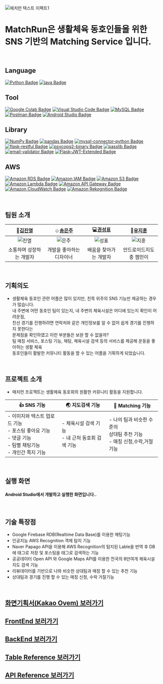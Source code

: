 ![매치런 텍스트 이펙트1](https://user-images.githubusercontent.com/105832364/187356565-d94fdf44-5388-46dd-a397-53a0a25c08b4.png)
<br/>
# MatchRun은 생활체육 동호인들을 위한<br/> SNS 기반의 Matching Service 입니다.
<br/>

## Language <br/>
[![Python Badge](https://img.shields.io/badge/Python-3776AB?style=flat&logo=Python&logoColor=white)](https://www.python.org/downloads/)
[![java Badge](https://img.shields.io/badge/-java-orange?style=flat)](https://www.oracle.com/java/technologies/downloads/)
<br/>

## Tool<br/>
[![Google Colab Badge](https://img.shields.io/badge/Google%20Colab-F9AB00?style=flat&logo=Google%20Colab&logoColor=white)](https://colab.research.google.com/?hl=ko)
[![Visual Studio Code Badge](https://img.shields.io/badge/Visual%20Studio%20Code-007ACC?style=flat&logo=Visual%20Studio%20Code&logoColor=white)](https://code.visualstudio.com/download)
[![MySQL Badge](https://img.shields.io/badge/MySQL-4479A1?style=flat&logo=MySQL&logoColor=white)](https://www.mysql.com/downloads/)
[![Postman Badge](https://img.shields.io/badge/Postman-FF6C37?style=flat&logo=Postman&logoColor=white)](https://www.postman.com/downloads/)
[![Android Studio Badge](https://img.shields.io/badge/Android%20Studio-3DDC84?style=flat&logo=Android%20Studio&logoColor=white)](https://developer.android.com/studio)
<br/>

## Library<br/>
[![NumPy Badge](https://img.shields.io/badge/NumPy-013243?style=flat&logo=NumPy&logoColor=white)](https://numpy.org/install/)
[![pandas Badge](https://img.shields.io/badge/pandas-150458?style=flat&logo=pandas&logoColor=white)](https://pandas.pydata.org/)
[![mysql-connector-python Badge](https://img.shields.io/badge/mysql%20connector-python-3776AB?style=flat&logo=mysql%20connector-python&logoColor=white)](https://pypi.org/project/mysql-connector-python/)
[![flask-restful Badge](https://img.shields.io/badge/flask-restful-000000?style=flat&logo=flask-restful&logoColor=white)](https://flask-restful.readthedocs.io/en/latest/installation.html)
[![psycopg2-binary Badge](https://img.shields.io/badge/psycopg2-binary-FF6C37?style=flat&logo=psycopg2-binary&logoColor=white)](https://pypi.org/project/psycopg2-binary/)
[![passlib Badge](https://img.shields.io/badge/passlib-512BD4?style=flat&logo=passlib&logoColor=white)](https://pypi.org/project/passlib/)
[![email-validator Badge](https://img.shields.io/badge/email-validator-FF6C37?style=flat&logo=email-validator&logoColor=white)](https://pypi.org/project/email-validator/)
[![Flask-JWT-Extended Badge](https://img.shields.io/badge/Flask-JWT%20Extended-FF6C37?style=flat&logo=Flask-JWT%20Extended&logoColor=white)](https://pypi.org/project/Flask-JWT-Extended/)
<br/>

## AWS<br/>
[![Amazon RDS Badge](https://img.shields.io/badge/AWS%20RDS-4479A1?style=flat&logo=Amazon%20RDS&logoColor=white)](https://aws.amazon.com/ko/rds/)
[![Amazon IAM Badge](https://img.shields.io/badge/AWS%20IAM-red?style=flat&logo=Amazon%20IAM&logoColor=white)](https://aws.amazon.com/ko/rds/)
[![Amazon S3 Badge](https://img.shields.io/badge/AWS%20S3-569A31?style=flat&logo=Amazon%20S3&logoColor=white)](https://aws.amazon.com/ko/s3/)
[![Amazon Lambda Badge](https://img.shields.io/badge/AWS%20Lambda-FF9900?style=flat&logo=AWS%20Lambda&logoColor=white)](https://aws.amazon.com/ko/lambda/)
[![Amazon API Gateway Badge](https://img.shields.io/badge/AWS%20API%20Gateway-blue?style=flat&logo=AWS%20API%20Gateway&logoColor=white)](https://aws.amazon.com/ko/api-gateway/)
[![Amazon CloudWatch Badge](https://img.shields.io/badge/AWS%20CloudWatch-FF4F8B?style=flat&logo=AWS%20CloudWatch&logoColor=white)](https://aws.amazon.com/ko/cloudwatch/)
[![Amazon Rekognition Badge](https://img.shields.io/badge/AWS%20Rekognition-blueviolet?style=flat&logo=AWS%20Rekognition&logoColor=white)](https://aws.amazon.com/ko/rekognition/)

<br/>

## 팀원 소개<br/>

|:gem:[김진열]|:relaxed:[송은주]|:computer:[권성표]|:iphone:[유지훈]|
|:---:|:---:|:---:|:---:|
|![진열](https://user-images.githubusercontent.com/105832364/188074588-de15222f-caff-4168-a4d8-f42f2914d718.png)|![은주](https://user-images.githubusercontent.com/105832364/188074740-63fc3ea2-14a7-4249-b131-6b0106ce3466.png)|![성표](https://user-images.githubusercontent.com/105832364/188074848-e1703a80-0709-472a-8bb1-2fa9f4e13371.png)|![지훈](https://user-images.githubusercontent.com/105832364/188074939-5bddcf21-7982-4af6-a0e1-6e3e31287ac7.png)|
|소통하며 성장하는 개발자|개발을 좋아하는 디자이너|배움을 찾아가는 개발자|안드로이드지도충 잼민이|

[김진열]:https://github.com/graphene911
[송은주]:https://amurang03.cafe24.com
[권성표]:https://github.com/seong10
[유지훈]:https://github.com/ygh547

<br/>

## 기획의도
- 생활체육 동호인 관련 어플은 많이 있지만, 친목 위주의 SNS 기능만 제공하는 경우가 많습니다.<br/>
내 주변에 어떤 동호인 팀이 있는지, 내 주변의 체육시설은 어디에 있는지 확인이 어려운점,<br/>
친선 경기를 진행하려면 연락처와 같은 개인정보를 알 수 없어 쉽게 경기를 진행하지 못한다는<br/>
문제점을 확인하였고 이런 부분들은 보완 할 수 없을까?<br/>
팀 매칭 서비스, 포스팅 기능, 채팅, 체육시설 검색 등의 서비스를 제공해 운동을 좋아하는 생활 체육 <br/>
동호인들이 활발한 커뮤니티 활동을 할 수 있는 어플을 기획하게 되었습니다.

<br/>

## 프로젝트 소개<br/>
- 매치런 프로젝트는 생활체육 동호회의 원활한 커뮤니티 활동을 지원합니다.<br/>

|:+1: SNS 기능|:earth_asia: 지도검색 기능|:muscle: Matching 기능|
|---|---|---|
|- 이미지와 텍스트 업로드 기능<br/>- 포스팅 좋아요 기능 <br/>- 댓글 기능<br/>- 팀별 채팅기능<br/>- 개인간 쪽지 기능|- 체육시설 검색 기능<br/>- 내 근처 동호회 검색 기능|- 나의 팀과 비슷한 수준의<br/>상대팀 추천 기능<br/>- 매칭 신청,수락,거절 기능|
<br/>

## 실행 화면 <br/>
#### Android Studio에서 개발하고 실행한 화면입니다..<br/>

<br/>

## 기술 특장점<br/>
- Google Firebase RDB(Realtime Data Base)를 이용한 채팅기능<br/>
- 인공지능 AWS Recognition 객체 탐지 기능<br/>
- Naver Papago API을 이용해 AWS Recognition의 탐지된 Lable을 번역 후 DB에 태그로 저장 및 포스팅을 태그로 검색하는 기능<br/>
- 공공데이터 Open API 와 Google Maps API를 이용한 전국의 8만여개 체육시설 지도 검색 기능<br/>
- 리뷰데이터를 기반으로 나와 비슷한 상대팀과 매칭 할 수 있는 추천 기능<br/>
- 상대팀과 경기를 진행 할 수 있는 매칭 신청, 수락 거절기능<br/>

<br/>

## [화면기획서(Kakao Ovem) 보러가기]<br/>
[화면기획서(Kakao Ovem) 보러가기]: https://ovenapp.io/view/AlfbUFB9ZFiGnb98mUKCJ8yEqKvR6gSc/xRLTu

## [FrontEnd 보러가기]<br/>
[FrontEnd 보러가기]: https://github.com/MatchRunProject/MatchRunProject/tree/main/androidstudio-matchrun-dev

## [BackEnd 보러가기]<br/>
[BackEnd 보러가기]: https://github.com/MatchRunProject/MatchRunProject/tree/main/flask-s3-matchrun-server

## [Table Reference 보러가기]<br/>
[Table Reference 보러가기]: https://www.erdcloud.com/d/EcqFpAeexdMZx5ec3

## [API Reference 보러가기]<br/>
[API Reference 보러가기]: https://graphene911.gitbook.io/matchrun-api-docs/

